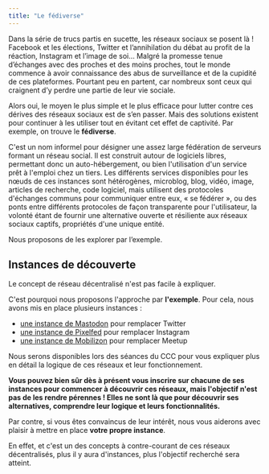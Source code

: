 ```yaml
---
title: "Le fédiverse"
---
```


Dans la série de trucs partis en sucette, les réseaux sociaux se posent là ! Facebook et les élections, Twitter et l’annihilation du débat au profit de la réaction, Instagram et l’image de soi… Malgré la promesse tenue d’échanges avec des proches et des moins proches, tout le monde commence à avoir connaissance des abus de surveillance et de la cupidité de ces plateformes. Pourtant peu en partent, car nombreux sont ceux qui craignent d’y perdre une partie de leur vie sociale.

Alors oui, le moyen le plus simple et le plus efficace pour lutter contre ces dérives des réseaux sociaux est de s’en passer. Mais des solutions existent pour continuer à les utiliser tout en évitant cet effet de captivité. Par exemple, on trouve le **fédiverse**.

C'est un nom informel pour désigner une assez large fédération de serveurs formant un réseau social. Il est construit autour de logiciels libres, permettant donc un auto-hébergement, ou bien l'utilisation d'un service prêt à l'emploi chez un tiers. Les différents services disponibles pour les nœuds de ces instances sont hétérogènes, microblog, blog, vidéo, image, articles de recherche, code logiciel, mais utilisent des protocoles d'échanges communs pour communiquer entre eux, « se fédérer », ou des ponts entre différents protocoles de façon transparente pour l'utilisateur, la volonté étant de fournir une alternative ouverte et résiliente aux réseaux sociaux captifs, propriétés d'une unique entité. 

Nous proposons de les explorer par l’exemple.

## Instances de découverte

Le concept de réseau décentralisé n'est pas facile à expliquer.

C'est pourquoi nous proposons l'approche par **l'exemple**. Pour cela, nous avons mis en place plusieurs instances :

- [une instance de Mastodon](/fediverse/mastodon/) pour remplacer Twitter
- [une instance de Pixelfed](/fediverse/pixelfed/) pour remplacer Instagram
- [une instance de Mobilizon](/fediverse/mobilizon/) pour remplacer Meetup

Nous serons disponibles lors des séances du CCC pour vous expliquer plus en détail la logique de ces réseaux et leur fonctionnement. 

**Vous pouvez bien sûr dès à présent vous inscrire sur chacune de ses instances pour commencer à découvrir ces réseaux, mais l'objectif n'est pas de les rendre pérennes !
Elles ne sont là que pour découvrir ses alternatives, comprendre leur logique et leurs fonctionnalités.**

Par contre, si vous êtes convaincus de leur intérêt, nous vous aiderons avec plaisir à mettre en place **votre propre instance**. 

En effet, et c'est un des concepts à contre-courant de ces réseaux décentralisés, plus il y aura d'instances, plus l'objectif recherché sera atteint.
